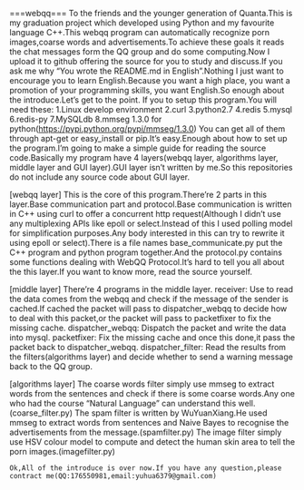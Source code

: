 ===webqq===
	To the friends and the younger generation of Quanta.This is my graduation project which developed using Python and my favourite language C++.This webqq program can automatically recognize porn images,coarse words and advertisements.To achieve these goals it reads the chat messages form the QQ group and do some computing.Now I upload it to github offering the source for you to study and discuss.If you ask me why “You wrote the README.md in English”.Nothing I just want to encourage you to learn English.Because you want a high place, you want a promotion of your programming skills, you want English.So enough about the introduce.Let’s get to the point.
If you to setup this program.You will need these:
			1.Linux develop environment
			2.curl
			3.python2.7
			4.redis
			5.mysql
			6.redis-py
			7.MySQLdb
			8.mmseg 1.3.0 for python(https://pypi.python.org/pypi/mmseg/1.3.0)
You can get all of them through apt-get or easy_install or pip.It’s easy.Enough about how to set up the program.I’m going to make a simple guide for reading the source code.Basically my program have 4 layers(webqq layer, algorithms layer, middle layer and GUI layer).GUI layer isn’t written by me.So this repositories do not include any source code about GUI layer.


[webqq layer]
This is the core of this program.There’re 2 parts in this layer.Base communication part and protocol.Base communication is written in C++ using curl to offer a concurrent http request(Although I didn’t use any multiplexing APIs like epoll or select.Instead of this I used polling model for simplification purposes.Any body interested in this can try to rewrite it using epoll or select).There is a file names base_communicate.py put the C++ program and python program together.And the protocol.py contains some functions dealing with WebQQ Protocol.It’s hard to tell you all about the this layer.If you want to know more, read the source yourself.


[middle layer]
There’re 4 programs in the middle layer.
	receiver:
		Use to read the data comes from the webqq and check if the message of the 		sender is cached.If cached the packet will pass to dispatcher_webqq to 			decide how to deal with this packet,or the packet will pass to packetfixer 		to fix the missing cache.
	dispatcher_webqq:
		Dispatch the packet and write the data into mysql.
	packetfixer:
		Fix the missing cache and once this done,it pass the packet back to 			dispatcher_webqq.
	dispatcher_filter:
		Read the results from the filters(algorithms layer) and decide whether to 		send a warning message back to the QQ group.
	

[algorithms layer]
The coarse words filter simply use mmseg to extract words from the sentences and check if there is some coarse words.Any one who had the course “Natural Language” can understand this well.(coarse_filter.py)
The spam filter is written by WuYuanXiang.He used mmseg to extract words from sentences and Naive Bayes to recognise the advertisements from the message.(spamfilter.py)
The image filter simply use HSV colour model to compute and detect the human skin area to tell the porn images.(imagefilter.py)

	Ok,All of the introduce is over now.If you have any question,please contract me(QQ:176550981,email:yuhua6379@gmail.com)
	

